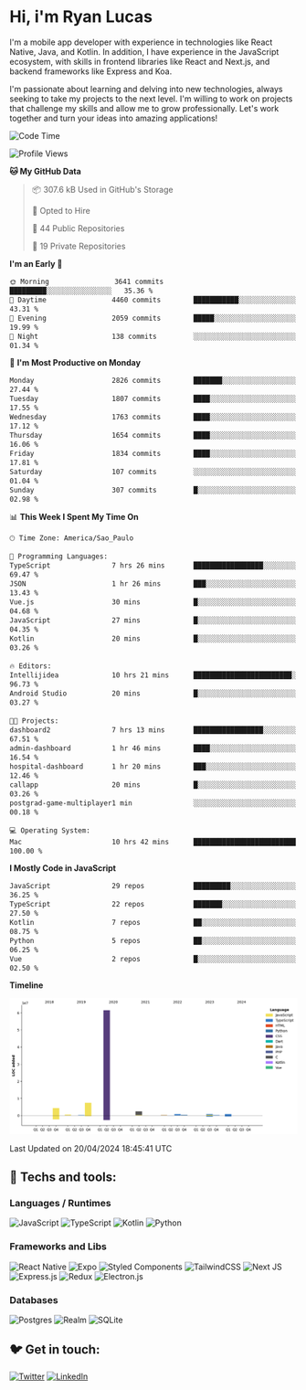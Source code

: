 # Hi, i'm Ryan Lucas

I'm a mobile app developer with experience in technologies like React Native, Java, and Kotlin.
In addition, I have experience in the JavaScript ecosystem, with skills in frontend libraries like React and Next.js, and backend frameworks like Express and Koa.

I'm passionate about learning and delving into new technologies, always seeking to take my projects to the next level. I'm willing to work on projects that challenge my skills and allow me to grow professionally. Let's work together and turn your ideas into amazing applications!


<!--START_SECTION:waka-->
![Code Time](http://img.shields.io/badge/Code%20Time-256%20hrs%2057%20mins-blue)

![Profile Views](http://img.shields.io/badge/Profile%20Views-1-blue)

**🐱 My GitHub Data** 

> 📦 307.6 kB Used in GitHub's Storage 
 > 
> 💼 Opted to Hire
 > 
> 📜 44 Public Repositories 
 > 
> 🔑 19 Private Repositories 
 > 
**I'm an Early 🐤** 

```text
🌞 Morning                3641 commits        █████████░░░░░░░░░░░░░░░░   35.36 % 
🌆 Daytime                4460 commits        ███████████░░░░░░░░░░░░░░   43.31 % 
🌃 Evening                2059 commits        █████░░░░░░░░░░░░░░░░░░░░   19.99 % 
🌙 Night                  138 commits         ░░░░░░░░░░░░░░░░░░░░░░░░░   01.34 % 
```
📅 **I'm Most Productive on Monday** 

```text
Monday                   2826 commits        ███████░░░░░░░░░░░░░░░░░░   27.44 % 
Tuesday                  1807 commits        ████░░░░░░░░░░░░░░░░░░░░░   17.55 % 
Wednesday                1763 commits        ████░░░░░░░░░░░░░░░░░░░░░   17.12 % 
Thursday                 1654 commits        ████░░░░░░░░░░░░░░░░░░░░░   16.06 % 
Friday                   1834 commits        ████░░░░░░░░░░░░░░░░░░░░░   17.81 % 
Saturday                 107 commits         ░░░░░░░░░░░░░░░░░░░░░░░░░   01.04 % 
Sunday                   307 commits         █░░░░░░░░░░░░░░░░░░░░░░░░   02.98 % 
```


📊 **This Week I Spent My Time On** 

```text
🕑︎ Time Zone: America/Sao_Paulo

💬 Programming Languages: 
TypeScript               7 hrs 26 mins       █████████████████░░░░░░░░   69.47 % 
JSON                     1 hr 26 mins        ███░░░░░░░░░░░░░░░░░░░░░░   13.43 % 
Vue.js                   30 mins             █░░░░░░░░░░░░░░░░░░░░░░░░   04.68 % 
JavaScript               27 mins             █░░░░░░░░░░░░░░░░░░░░░░░░   04.35 % 
Kotlin                   20 mins             █░░░░░░░░░░░░░░░░░░░░░░░░   03.26 % 

🔥 Editors: 
Intellijidea             10 hrs 21 mins      ████████████████████████░   96.73 % 
Android Studio           20 mins             █░░░░░░░░░░░░░░░░░░░░░░░░   03.27 % 

🐱‍💻 Projects: 
dashboard2               7 hrs 13 mins       █████████████████░░░░░░░░   67.51 % 
admin-dashboard          1 hr 46 mins        ████░░░░░░░░░░░░░░░░░░░░░   16.54 % 
hospital-dashboard       1 hr 20 mins        ███░░░░░░░░░░░░░░░░░░░░░░   12.46 % 
callapp                  20 mins             █░░░░░░░░░░░░░░░░░░░░░░░░   03.26 % 
postgrad-game-multiplayer1 min               ░░░░░░░░░░░░░░░░░░░░░░░░░   00.18 % 

💻 Operating System: 
Mac                      10 hrs 42 mins      █████████████████████████   100.00 % 
```

**I Mostly Code in JavaScript** 

```text
JavaScript               29 repos            █████████░░░░░░░░░░░░░░░░   36.25 % 
TypeScript               22 repos            ███████░░░░░░░░░░░░░░░░░░   27.50 % 
Kotlin                   7 repos             ██░░░░░░░░░░░░░░░░░░░░░░░   08.75 % 
Python                   5 repos             ██░░░░░░░░░░░░░░░░░░░░░░░   06.25 % 
Vue                      2 repos             █░░░░░░░░░░░░░░░░░░░░░░░░   02.50 % 
```



**Timeline**

![Lines of Code chart](https://raw.githubusercontent.com/RyanGst/RyanGst/main/assets/bar_graph.png)


 Last Updated on 20/04/2024 18:45:41 UTC
<!--END_SECTION:waka-->

## 🔧 Techs and tools: 

### Languages / Runtimes
![JavaScript](https://img.shields.io/badge/javascript-%23323330.svg?style=for-the-badge&logo=javascript&logoColor=%23F7DF1E)
![TypeScript](https://img.shields.io/badge/typescript-%23007ACC.svg?style=for-the-badge&logo=typescript&logoColor=white)
![Kotlin](https://img.shields.io/badge/kotlin-%230095D5.svg?style=for-the-badge&logo=kotlin&logoColor=white) ![Python](https://img.shields.io/badge/python-3670A0?style=for-the-badge&logo=python&logoColor=ffdd54)

### Frameworks and Libs
![React Native](https://img.shields.io/badge/react_native-%2320232a.svg?style=for-the-badge&logo=react&logoColor=%2361DAFB)
![Expo](https://img.shields.io/badge/expo-1C1E24?style=for-the-badge&logo=expo&logoColor=#D04A37)
![Styled Components](https://img.shields.io/badge/styled--components-DB7093?style=for-the-badge&logo=styled-components&logoColor=white)
![TailwindCSS](https://img.shields.io/badge/tailwindcss-%2338B2AC.svg?style=for-the-badge&logo=tailwind-css&logoColor=white)
![Next JS](https://img.shields.io/badge/Next-black?style=for-the-badge&logo=next.js&logoColor=white)
![Express.js](https://img.shields.io/badge/express.js-%23404d59.svg?style=for-the-badge&logo=express&logoColor=%2361DAFB)
![Redux](https://img.shields.io/badge/redux-%23593d88.svg?style=for-the-badge&logo=redux&logoColor=white)
![Electron.js](https://img.shields.io/badge/Electron-191970?style=for-the-badge&logo=Electron&logoColor=white)

### Databases
![Postgres](https://img.shields.io/badge/postgres-%23316192.svg?style=for-the-badge&logo=postgresql&logoColor=white)
![Realm](https://img.shields.io/badge/Realm-39477F?style=for-the-badge&logo=realm&logoColor=white)
![SQLite](https://img.shields.io/badge/sqlite-%2307405e.svg?style=for-the-badge&logo=sqlite&logoColor=white)

## 🐦 Get in touch:

[![Twitter](https://img.shields.io/badge/Twitter-%231DA1F2.svg?style=for-the-badge&logo=Twitter&logoColor=white)](https://twitter.com/ryangst_)
[![LinkedIn](https://img.shields.io/badge/linkedin-%230077B5.svg?style=for-the-badge&logo=linkedin&logoColor=white)](https://www.linkedin.com/in/ryan-lucas-machado/)
